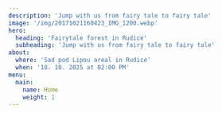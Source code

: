 ```yaml
---
description: 'Jump with us from fairy tale to fairy tale'
image: '/img/20171021160423_IMG_1200.webp'
hero:
  heading: 'Fairytale forest in Rudice'
  subheading: 'Jump with us from fairy tale to fairy tale'
about:
  where: 'Sad pod Lipou areal in Rudice'
  when: '18. 10. 2025 at 02:00 PM'
menu:
  main:
    name: Home
    weight: 1
---
```

